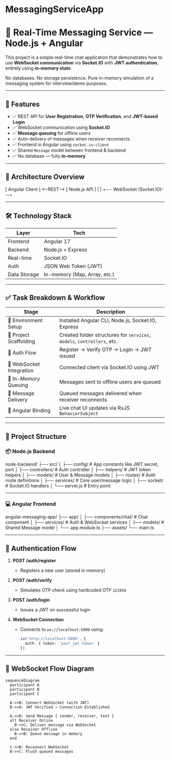 # MessagingServiceApp

# 🔔 Real-Time Messaging Service — Node.js + Angular

This project is a simple real-time chat application that demonstrates how to use **WebSocket communication** via **Socket.IO** with **JWT authentication**, entirely using **in-memory state**.

No databases. No storage persistence. Pure in-memory simulation of a messaging system for interview/demo purposes.

---

## 📌 Features

- ✅ REST API for **User Registration**, **OTP Verification**, and **JWT-based Login**
- ✅ WebSocket communication using **Socket.IO**
- ✅ **Message queuing** for offline users
- ✅ Auto-delivery of messages when receiver reconnects
- ✅ Frontend in Angular using `socket.io-client`
- ✅ Shared `Message` model between frontend & backend
- ✅ No database — fully **in-memory**

---

## 🧠 Architecture Overview

[ Angular Client ] <--REST--> [ Node.js API ]
| |
+--- WebSocket (Socket.IO)---+


---

## 🛠 Technology Stack

| Layer         | Tech                          |
|--------------|-------------------------------|
| Frontend      | Angular 17                    |
| Backend       | Node.js + Express             |
| Real-time     | Socket.IO                     |
| Auth          | JSON Web Token (JWT)          |
| Data Storage  | In-memory (Map, Array, etc.)  |

---

## ✅ Task Breakdown & Workflow

| Stage | Description |
|-------|-------------|
| 🔹 Environment Setup | Installed Angular CLI, Node.js, Socket.IO, Express |
| 🔹 Project Scaffolding | Created folder structures for `services`, `models`, `controllers`, etc. |
| 🔹 Auth Flow | Register → Verify OTP → Login → JWT issued |
| 🔹 WebSocket Integration | Connected client via Socket.IO using JWT |
| 🔹 In-Memory Queuing | Messages sent to offline users are queued |
| 🔹 Message Delivery | Queued messages delivered when receiver reconnects |
| 🔹 Angular Binding | Live chat UI updates via RxJS `BehaviorSubject` |

---

## 📁 Project Structure

### 📦 Node.js Backend

node-backend/
├── src/
│ ├── config/ # App constants like JWT secret, port
│ ├── controllers/ # Auth controller
│ ├── helpers/ # JWT token helpers
│ ├── models/ # User & Message models
│ ├── routes/ # Auth route definitions
│ ├── services/ # Core user/message logic
│ ├── socket/ # Socket.IO handlers
│ └── server.js # Entry point


---

### 💻 Angular Frontend

angular-messaging-app/
├── app/
│ ├── components/chat/ # Chat component
│ ├── services/ # Auth & WebSocket services
│ ├── models/ # Shared Message model
│ └── app.module.ts
├── assets/
└── main.ts


---

## 🔐 Authentication Flow

1. **POST /auth/register**
   - Registers a new user (stored in memory)

2. **POST /auth/verify**
   - Simulates OTP check using hardcoded OTP `123456`

3. **POST /auth/login**
   - Issues a JWT on successful login

4. **WebSocket Connection**
   - Connects to `ws://localhost:5000` using:
     ```ts
     io('http://localhost:5000', {
       auth: { token: 'your_jwt_token' }
     })
     ```

---

## 🔄 WebSocket Flow Diagram

```mermaid
sequenceDiagram
  participant A 
  participant B 
  participant C 

  A->>B: Connect WebSocket (with JWT)
  B->>A: JWT Verified → Connection Established

  A->>B: Send Message { sender, receiver, text }
  alt Receiver Online
    B->>C: Deliver message via WebSocket
  else Receiver Offline
    B->>B: Queue message in memory
  end

  C->>B: Reconnect WebSocket
  B->>C: Flush queued messages
